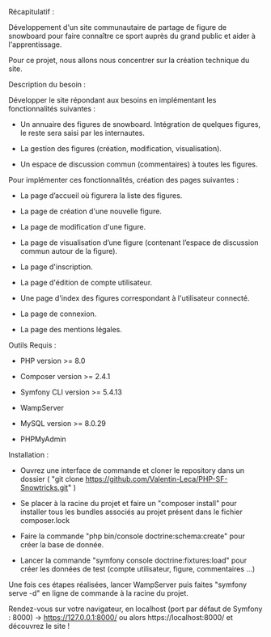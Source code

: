 Récapitulatif :

Développement d'un site communautaire de partage de figure de snowboard pour faire connaître ce sport auprès du grand public et aider à l'apprentissage.

Pour ce projet, nous allons nous concentrer sur la création technique du site.

Description du besoin : 

Développer le site répondant aux besoins en implémentant les fonctionnalités suivantes : 

- Un annuaire des figures de snowboard. Intégration de quelques figures, le reste sera saisi par les internautes.

- La gestion des figures (création, modification, visualisation).

- Un espace de discussion commun (commentaires) à toutes les figures.


Pour implémenter ces fonctionnalités, création des pages suivantes :


- La page d’accueil où figurera la liste des figures.
 
- La page de création d'une nouvelle figure.
 
- La page de modification d'une figure.
 
- La page de visualisation d’une figure (contenant l’espace de discussion commun autour de la figure).

- La page d'inscription.

- La page d'édition de compte utilisateur.

- Une page d'index des figures correspondant à l'utilisateur connecté.

- La page de connexion.

- La page des mentions légales.



Outils Requis :

- PHP version >= 8.0

- Composer version >= 2.4.1

- Symfony CLI version >= 5.4.13

- WampServer

- MySQL version >= 8.0.29

- PHPMyAdmin



Installation : 

- Ouvrez une interface de commande et cloner le repository dans un dossier ( "git clone https://github.com/Valentin-Leca/PHP-SF-Snowtricks.git" )

- Se placer à la racine du projet et faire un "composer install" pour installer tous les bundles associés au projet présent dans le fichier composer.lock

- Faire la commande "php bin/console doctrine:schema:create" pour créer la base de donnée.

- Lancer la commande "symfony console doctrine:fixtures:load" pour créer les données de test (compte utilisateur, figure, commentaires ...)

Une fois ces étapes réalisées, lancer WampServer puis faites "symfony serve -d" en ligne de commande à la racine du projet.

Rendez-vous sur votre navigateur, en localhost (port par défaut de Symfony : 8000) -> https://127.0.0.1:8000/ ou alors https://localhost:8000/ et découvrez le site !

